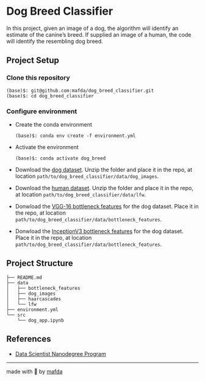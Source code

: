 # Dog Breed Classifier

In this project, given an image of a dog, the algorithm will identify an
estimate of the canine’s breed.  If supplied an image of a human, the code will
identify the resembling dog breed.


## Project Setup

### Clone this repository

```shell
(base)$: git@github.com:mafda/dog_breed_classifier.git
(base)$: cd dog_breed_classifier
```

### Configure environment

- Create the conda environment

    ```shell
    (base)$: conda env create -f environment.yml
    ```

- Activate the environment

    ```shell
    (base)$: conda activate dog_breed
    ```

- Download the [dog
  dataset](https://s3-us-west-1.amazonaws.com/udacity-aind/dog-project/dogImages.zip).
  Unzip the folder and place it in the repo, at location
  `path/to/dog_breed_classifier/data/dog_images`.

- Download the [human
  dataset](https://s3-us-west-1.amazonaws.com/udacity-aind/dog-project/lfw.zip).
  Unzip the folder and place it in the repo, at location
  `path/to/dog_breed_classifier/data/lfw`.

- Donwload the [VGG-16 bottleneck
  features](https://s3-us-west-1.amazonaws.com/udacity-aind/dog-project/DogVGG16Data.npz)
  for the dog dataset.  Place it in the repo, at location
  `path/to/dog_breed_classifier/data/bottleneck_features`.

- Donwload the [InceptionV3 bottleneck
  features](https://s3-us-west-1.amazonaws.com/udacity-aind/dog-project/DogInceptionV3Data.npz)
  for the dog dataset.  Place it in the repo, at location
  `path/to/dog_breed_classifier/data/bottleneck_features`.

## Project Structure

```shell
├── README.md
├── data
│   ├── bottleneck_features
│   ├── dog_images
│   ├── haarcascades
│   └── lfw
├── environment.yml
└── src
    └── dog_app.ipynb
```

## References

- [Data Scientist Nanodegree
  Program](https://www.udacity.com/course/data-scientist-nanodegree--nd025)

---

made with 💙 by [mafda](https://mafda.github.io/)
